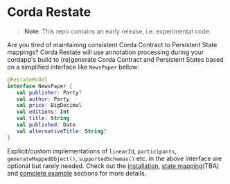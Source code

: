 # Corda Restate

> __Note__: This repo contains an early release, i.e. experimental code. 

Are you tired of maintaining consistent Corda Contract to Persistent State mappings?
Corda Restate will use annotation processing during your cordapp's build 
to (re)generate Corda Contract and Persistent States based on a simplified 
interface like `NewsPaper` bellow:

```kotlin
@RestateModel
interface NewsPaper {
   val publisher: Party?
   val author: Party
   val price: BigDecimal
   val editions: Int
   val title: String
   val published: Date
   val alternativeTitle: String?
}
```

Explicit/custom implementations of `linearId`, `participants`, 
`generateMappedObject()`, `supportedSchemas()` etc. in the above 
interface are optional but rarely needed. Check out the [installation](./installation.md), 
[state mapping](./state-mapping.md)(TBA) and [complete example](./complete-example.md) sections 
for more details.
